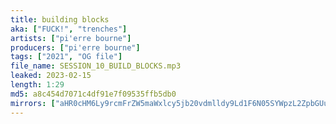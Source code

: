 ```yaml
---
title: building blocks
aka: ["FUCK!", "trenches"]
artists: ["pi'erre bourne"]
producers: ["pi'erre bourne"]
tags: ["2021", "OG file"]
file_name: SESSION_10_BUILD_BLOCKS.mp3
leaked: 2023-02-15
length: 1:29
md5: a8c454d7071c4df91e7f09535ffb5db0
mirrors: ["aHR0cHM6Ly9rcmFrZW5maWxlcy5jb20vdmlldy9Ld1F6N05SYWpzL2ZpbGUuaHRtbA==", "aHR0cHM6Ly9kYnJlZS5vcmcvdi8yNjNlZGI="]
---
```

